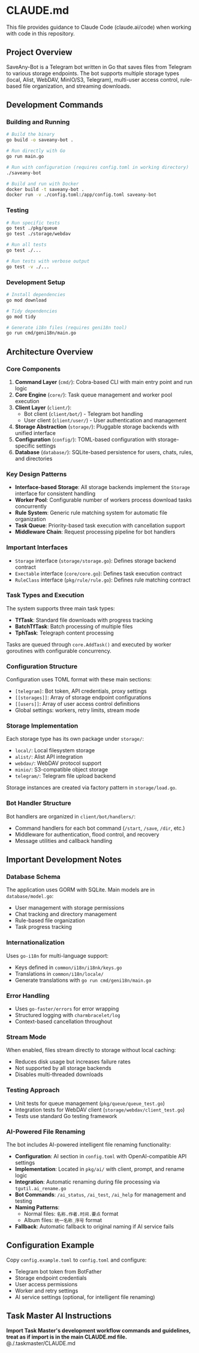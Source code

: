 # CLAUDE.md

This file provides guidance to Claude Code (claude.ai/code) when working with code in this repository.

## Project Overview

SaveAny-Bot is a Telegram bot written in Go that saves files from Telegram to various storage endpoints. The bot supports multiple storage types (local, Alist, WebDAV, MinIO/S3, Telegram), multi-user access control, rule-based file organization, and streaming downloads.

## Development Commands

### Building and Running
```bash
# Build the binary
go build -o saveany-bot .

# Run directly with Go
go run main.go

# Run with configuration (requires config.toml in working directory)
./saveany-bot

# Build and run with Docker
docker build -t saveany-bot .
docker run -v ./config.toml:/app/config.toml saveany-bot
```

### Testing
```bash
# Run specific tests
go test ./pkg/queue
go test ./storage/webdav

# Run all tests
go test ./...

# Run tests with verbose output
go test -v ./...
```

### Development Setup
```bash
# Install dependencies
go mod download

# Tidy dependencies
go mod tidy

# Generate i18n files (requires geni18n tool)
go run cmd/geni18n/main.go
```

## Architecture Overview

### Core Components

1. **Command Layer** (`cmd/`): Cobra-based CLI with main entry point and run logic
2. **Core Engine** (`core/`): Task queue management and worker pool execution
3. **Client Layer** (`client/`): 
   - Bot client (`client/bot/`) - Telegram bot handling
   - User client (`client/user/`) - User authentication and management
4. **Storage Abstraction** (`storage/`): Pluggable storage backends with unified interface
5. **Configuration** (`config/`): TOML-based configuration with storage-specific settings
6. **Database** (`database/`): SQLite-based persistence for users, chats, rules, and directories

### Key Design Patterns

- **Interface-based Storage**: All storage backends implement the `Storage` interface for consistent handling
- **Worker Pool**: Configurable number of workers process download tasks concurrently
- **Rule System**: Generic rule matching system for automatic file organization
- **Task Queue**: Priority-based task execution with cancellation support
- **Middleware Chain**: Request processing pipeline for bot handlers

### Important Interfaces

- `Storage` interface (`storage/storage.go`): Defines storage backend contract
- `Exectable` interface (`core/core.go`): Defines task execution contract
- `RuleClass` interface (`pkg/rule/rule.go`): Defines rule matching contract

### Task Types and Execution

The system supports three main task types:
- **TfTask**: Standard file downloads with progress tracking
- **BatchTfTask**: Batch processing of multiple files
- **TphTask**: Telegraph content processing

Tasks are queued through `core.AddTask()` and executed by worker goroutines with configurable concurrency.

### Configuration Structure

Configuration uses TOML format with these main sections:
- `[telegram]`: Bot token, API credentials, proxy settings
- `[[storages]]`: Array of storage endpoint configurations
- `[[users]]`: Array of user access control definitions
- Global settings: workers, retry limits, stream mode

### Storage Implementation

Each storage type has its own package under `storage/`:
- `local/`: Local filesystem storage
- `alist/`: Alist API integration
- `webdav/`: WebDAV protocol support
- `minio/`: S3-compatible object storage
- `telegram/`: Telegram file upload backend

Storage instances are created via factory pattern in `storage/load.go`.

### Bot Handler Structure

Bot handlers are organized in `client/bot/handlers/`:
- Command handlers for each bot command (`/start`, `/save`, `/dir`, etc.)
- Middleware for authentication, flood control, and recovery
- Message utilities and callback handling

## Important Development Notes

### Database Schema
The application uses GORM with SQLite. Main models are in `database/model.go`:
- User management with storage permissions
- Chat tracking and directory management  
- Rule-based file organization
- Task progress tracking

### Internationalization
Uses `go-i18n` for multi-language support:
- Keys defined in `common/i18n/i18nk/keys.go`
- Translations in `common/i18n/locale/`
- Generate translations with `go run cmd/geni18n/main.go`

### Error Handling
- Uses `go-faster/errors` for error wrapping
- Structured logging with `charmbracelet/log`
- Context-based cancellation throughout

### Stream Mode
When enabled, files stream directly to storage without local caching:
- Reduces disk usage but increases failure rates
- Not supported by all storage backends
- Disables multi-threaded downloads

### Testing Approach
- Unit tests for queue management (`pkg/queue/queue_test.go`)
- Integration tests for WebDAV client (`storage/webdav/client_test.go`)
- Tests use standard Go testing framework

### AI-Powered File Renaming
The bot includes AI-powered intelligent file renaming functionality:
- **Configuration**: AI section in `config.toml` with OpenAI-compatible API settings
- **Implementation**: Located in `pkg/ai/` with client, prompt, and rename logic
- **Integration**: Automatic renaming during file processing via `tgutil.ai_rename.go`
- **Bot Commands**: `/ai_status`, `/ai_test`, `/ai_help` for management and testing
- **Naming Patterns**: 
  - Normal files: `名称.作者.时间.要点` format
  - Album files: `统一名称_序号` format
- **Fallback**: Automatic fallback to original naming if AI service fails

## Configuration Example

Copy `config.example.toml` to `config.toml` and configure:
- Telegram bot token from BotFather
- Storage endpoint credentials
- User access permissions
- Worker and retry settings
- AI service settings (optional, for intelligent file renaming)

## Task Master AI Instructions
**Import Task Master's development workflow commands and guidelines, treat as if import is in the main CLAUDE.md file.**
@./.taskmaster/CLAUDE.md
